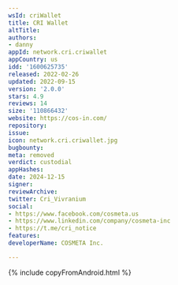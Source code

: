 ```yaml
---
wsId: criWallet
title: CRI Wallet
altTitle: 
authors:
- danny
appId: network.cri.criwallet
appCountry: us
idd: '1600625735'
released: 2022-02-26
updated: 2022-09-15
version: '2.0.0'
stars: 4.9
reviews: 14
size: '110866432'
website: https://cos-in.com/
repository: 
issue: 
icon: network.cri.criwallet.jpg
bugbounty: 
meta: removed
verdict: custodial
appHashes: 
date: 2024-12-15
signer: 
reviewArchive: 
twitter: Cri_Vivranium
social:
- https://www.facebook.com/cosmeta.us
- https://www.linkedin.com/company/cosmeta-inc
- https://t.me/cri_notice
features: 
developerName: COSMETA Inc.

---
```


{% include copyFromAndroid.html %}